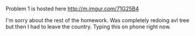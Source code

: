 Problem 1 is hosted here http://m.imgur.com/71G25B4


I'm sorry about the rest of the homework. Was completely redoing avl tree but then I had to leave the country. Typing this on phone right now. 
